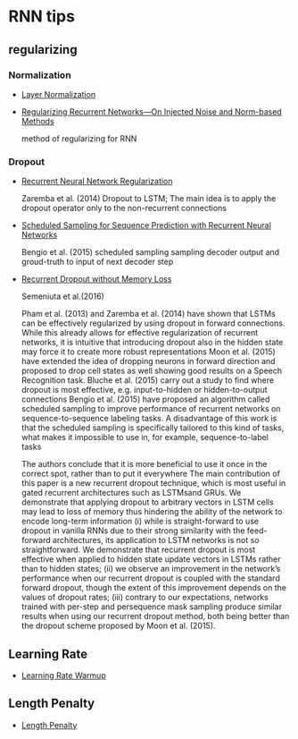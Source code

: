 # RNN tips

## regularizing

### Normalization

* [Layer Normalization](https://arxiv.org/abs/1607.06450)

* [Regularizing Recurrent Networks—On Injected Noise and Norm-based Methods](https://pdfs.semanticscholar.org/44a4/7c2bee3ea51c17bd8d16a64053c18856d427.pdf)

  method of regularizing for RNN

### Dropout 

* [Recurrent Neural Network Regularization](https://arxiv.org/abs/1409.2329)

  Zaremba et al. (2014) 
  Dropout to LSTM; The main idea is to apply the dropout operator only to the non-recurrent connections

* [Scheduled Sampling for Sequence Prediction with Recurrent Neural Networks](https://arxiv.org/abs/1506.03099)

  Bengio et al. (2015) 
  scheduled sampling
  sampling decoder output and groud-truth to input of next decoder step

* [Recurrent Dropout without Memory Loss](https://arxiv.org/abs/1603.05118)

  Semeniuta et al.(2016)

  Pham et al. (2013) and Zaremba et al. (2014) have shown that LSTMs can be effectively regularized by using dropout in forward connections. While this already allows for effective regularization of recurrent networks, it is intuitive that introducing dropout also in the hidden state may force it to create more robust representations
  Moon et al. (2015) have extended the idea of dropping neurons in forward direction and proposed to drop cell states as well showing good results on a Speech Recognition task. 
  Bluche et al. (2015) carry out a study to find where dropout is most effective, e.g. input-to-hidden or hidden-to-output connections
  Bengio et al. (2015) have proposed an algorithm called scheduled sampling to improve performance of recurrent networks on sequence-to-sequence labeling tasks. A disadvantage of this work is that the scheduled sampling is specifically tailored to this kind of tasks, what makes it impossible to use in, for example, sequence-to-label tasks

  The authors conclude that it is more beneficial to use it once in the correct spot, rather than to put it everywhere
  The main contribution of this paper is a new recurrent dropout technique, which is most useful in gated recurrent architectures such as LSTMsand GRUs.
  We demonstrate that applying dropout to arbitrary vectors in LSTM cells may lead to loss of memory thus hindering the ability of the network to encode long-term information
  (i) while is straight-forward to use dropout in vanilla RNNs due to their strong similarity with the feed-forward architectures, its application to LSTM networks is not so straightforward. We demonstrate that recurrent dropout is most effective when applied to hidden state update vectors in LSTMs rather than to hidden states; (ii) we observe an improvement in the network’s performance when our recurrent dropout is coupled with the standard forward dropout, though the extent of this improvement depends on the values of dropout rates; (iii) contrary to our expectations, networks trained with per-step and persequence mask sampling produce similar results when using our recurrent dropout method, both being better than the dropout scheme proposed by Moon et al. (2015).


## Learning Rate

* [Learning Rate Warmup](https://arxiv.org/pdf/1706.03762.pdf)

## Length Penalty

* [Length Penalty]( https://arxiv.org/abs/1609.08144 )

